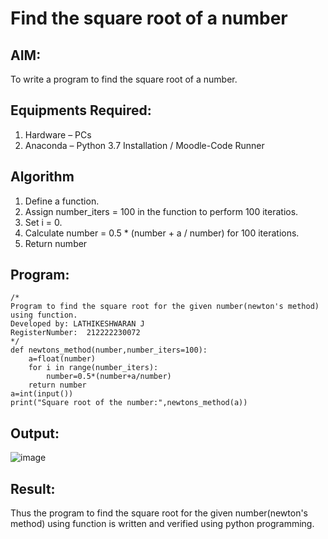 # Find the square root of a number

## AIM:
To write a program to find the square root of a number.

## Equipments Required:
1. Hardware – PCs
2. Anaconda – Python 3.7 Installation / Moodle-Code Runner

## Algorithm
1. Define a function.
2. Assign number_iters = 100 in the function to perform 100 iteratios.
3. Set i = 0.
4. Calculate  number = 0.5 * (number + a / number) for 100 iterations.
5. Return number

## Program:
```
/*
Program to find the square root for the given number(newton's method) using function.
Developed by: LATHIKESHWARAN J
RegisterNumber:  212222230072
*/
def newtons_method(number,number_iters=100):
    a=float(number)
    for i in range(number_iters):
        number=0.5*(number+a/number)
    return number
a=int(input())
print("Square root of the number:",newtons_method(a))
```

## Output:
![image](https://github.com/LATHIKESHWARAN/Square-root-of-a-number/assets/119393556/da3f570f-5995-48fb-9e2a-5e6005183a30)



## Result:
Thus the program to find the square root for the given number(newton's method) using function is written and verified using python programming.
